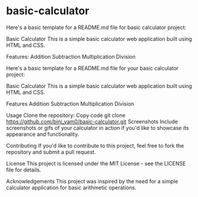 # basic-calculator


Here's a basic template for a README.md file for basic calculator project:

Basic Calculator
This is a simple basic calculator web application built using HTML and CSS.

Features:
  Addition
  Subtraction
  Multiplication
  Division


Here's a basic template for a README.md file for your basic calculator project:

Basic Calculator
This is a simple basic calculator web application built using HTML and CSS.

Features
Addition
Subtraction
Multiplication
Division

Usage
Clone the repository:
Copy code
git clone https://github.com/bini_yam0/basic-calculator.git
Screenshots
Include screenshots or gifs of your calculator in action if you'd like to showcase its appearance and functionality.

Contributing
If you'd like to contribute to this project, feel free to fork the repository and submit a pull request.

License
This project is licensed under the MIT License - see the LICENSE file for details.

Acknowledgements
This project was inspired by the need for a simple calculator application for basic arithmetic operations.
